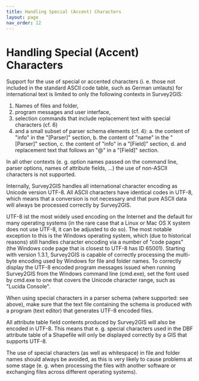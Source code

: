 ```yaml
---
title: Handling Special (Accent) Characters
layout: page
nav_order: 12
---
```


# Handling Special (Accent) Characters

Support for the use of special or accented characters (i. e. those not included in the standard ASCII code table, such as German umlauts) for international text is limited to only the following contexts in Survey2GIS:

1. Names of files and folder,
2. program messages and user interface,
3. selection commands that include replacement text with special characters (cf. 6)
4. and a small subset of parser schema elements (cf. 4):
   a. the content of "info" in the "[Parser]" section,
   b. the content of "name" in the "[Parser]" section,
   c. the content of "info" in a "[Field]" section,
   d. and replacement text that follows an "@" in a "[Field]" section.

In all other contexts (e. g. option names passed on the command line, parser options, names of attribute fields, ...) the use of non-ASCII characters is not supported.

Internally, Survey2GIS handles all international character encoding as Unicode version UTF-8. All ASCII characters have identical codes in UTF-8, which means that a conversion is not necessary and that pure ASCII data will always be processed correctly by Survey2GIS.

UTF-8 ist the most widely used encoding on the Internet and the default for many operating systems (in the rare case that a Linux or Mac OS X system does not use UTF-8, it can be adjusted to do so). The most notable exception to this is the Windows operating system, which (due to historical reasons) still handles character encoding via a number of "code pages" (the Windows code page that is closest to UTF-8 has ID 65001). Starting with version 1.3.1, Survey2GIS is capable of correctly processing the multi-byte encoding used by Windows for file and folder names. To correctly display the UTF-8 encoded program messages issued when running Survey2GIS from the Windows command line (cmd.exe), set the font used by cmd.exe to one that covers the Unicode character range, such as "Lucida Console".

When using special characters in a parser schema (where supported: see above), make sure that the text file containing the schema is produced with a program (text editor) that generates UTF-8 encoded files.

All attribute table field contents produced by Survey2GIS will also be encoded in UTF-8. This means that e. g. special characters used in the DBF attribute table of a Shapefile will only be displayed correctly by a GIS that supports UTF-8.

The use of special characters (as well as whitespace) in file and folder names should always be avoided, as this is very likely to cause problems at some stage (e. g. when processing the files with another software or exchanging files across different operating systems).